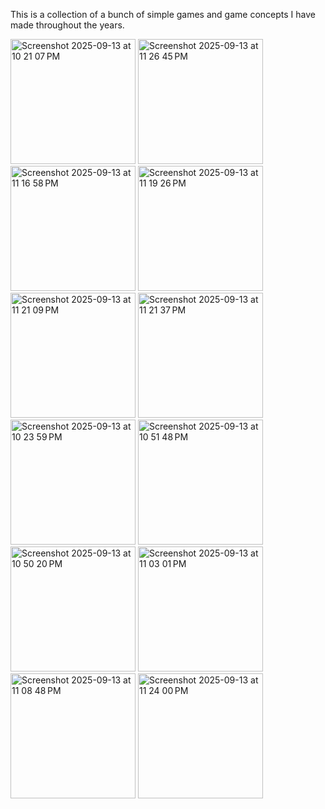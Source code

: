 This is a collection of a bunch of simple games and game concepts I have made throughout the years.

<img height="200" alt="Screenshot 2025-09-13 at 10 21 07 PM" src="https://github.com/user-attachments/assets/ff28ffd6-fcca-43ce-a310-72172c82a762" />
<img height="200" alt="Screenshot 2025-09-13 at 11 26 45 PM" src="https://github.com/user-attachments/assets/5145e128-abdb-4f02-b887-39c8d7906466" />
<img height="200" alt="Screenshot 2025-09-13 at 11 16 58 PM" src="https://github.com/user-attachments/assets/235133e7-eebf-4ac3-a494-b1d19471d60b" />
<img height="200" alt="Screenshot 2025-09-13 at 11 19 26 PM" src="https://github.com/user-attachments/assets/8c30770c-91ea-4f76-af9b-040acc772e9e" />
<img height="200" alt="Screenshot 2025-09-13 at 11 21 09 PM" src="https://github.com/user-attachments/assets/779753c2-79ef-447a-a9dc-a5781e21de56" />
<img height="200" alt="Screenshot 2025-09-13 at 11 21 37 PM" src="https://github.com/user-attachments/assets/adca501f-795a-4500-9c7e-6a59c64c1598" />
<img height="200" alt="Screenshot 2025-09-13 at 10 23 59 PM" src="https://github.com/user-attachments/assets/555ec64e-d060-4910-bda5-a622a7a99899" />
<img height="200" alt="Screenshot 2025-09-13 at 10 51 48 PM" src="https://github.com/user-attachments/assets/76967e69-2a2b-4471-ab16-e3934ca896d4" />
<img height="200" alt="Screenshot 2025-09-13 at 10 50 20 PM" src="https://github.com/user-attachments/assets/6a182201-e0f7-48f6-8504-da9b3f06bc19" />
<img height="200" alt="Screenshot 2025-09-13 at 11 03 01 PM" src="https://github.com/user-attachments/assets/2b2f83e2-f313-45fb-aeb0-0202f4e90264" />
<img height="200" alt="Screenshot 2025-09-13 at 11 08 48 PM" src="https://github.com/user-attachments/assets/6b783277-2e42-42ed-a063-4b0c83238a1d" />
<img height="200" alt="Screenshot 2025-09-13 at 11 24 00 PM" src="https://github.com/user-attachments/assets/011f923b-3d66-4f9d-970b-8063a3cd1618" />
